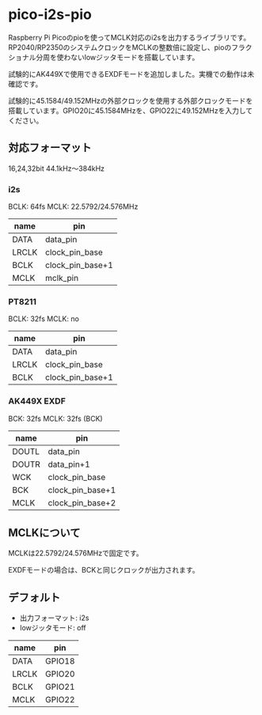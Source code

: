 # pico-i2s-pio
Raspberry Pi Picoのpioを使ってMCLK対応のi2sを出力するライブラリです。RP2040/RP2350のシステムクロックをMCLKの整数倍に設定し、pioのフラクショナル分周を使わないlowジッタモードを搭載しています。

試験的にAK449Xで使用できるEXDFモードを追加しました。実機での動作は未確認です。

試験的に45.1584/49.152MHzの外部クロックを使用する外部クロックモードを搭載しています。GPIO20に45.1584MHzを、GPIO22に49.152MHzを入力してください。

## 対応フォーマット
16,24,32bit 44.1kHz～384kHz
### i2s
BCLK: 64fs
MCLK: 22.5792/24.576MHz

|name|pin|
|----|---|
|DATA|data_pin|
|LRCLK|clock_pin_base|
|BCLK|clock_pin_base+1|
|MCLK|mclk_pin|

### PT8211
BCLK: 32fs
MCLK: no

|name|pin|
|----|---|
|DATA|data_pin|
|LRCLK|clock_pin_base|
|BCLK|clock_pin_base+1|

### AK449X EXDF
BCK: 32fs
MCLK: 32fs (BCK)

|name|pin|
|----|---|
|DOUTL|data_pin|
|DOUTR|data_pin+1|
|WCK|clock_pin_base|
|BCK|clock_pin_base+1|
|MCLK|clock_pin_base+2|

## MCLKについて
MCLKは22.5792/24.576MHzで固定です。

EXDFモードの場合は、BCKと同じクロックが出力されます。

## デフォルト
- 出力フォーマット: i2s
- lowジッタモード: off

|name|pin|
|----|---|
|DATA|GPIO18|
|LRCLK|GPIO20|
|BCLK|GPIO21|
|MCLK|GPIO22|
